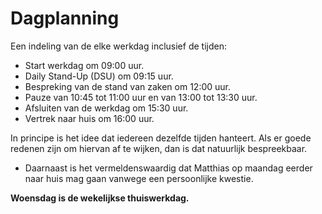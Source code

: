 # Dagplanning

Een indeling van de elke werkdag inclusief de tijden:

- Start werkdag om 09:00 uur.
- Daily Stand-Up (DSU) om 09:15 uur.
- Bespreking van de stand van zaken om 12:00 uur.
- Pauze van 10:45 tot 11:00 uur en van 13:00 tot 13:30 uur.
- Afsluiten van de werkdag om 15:30 uur.
- Vertrek naar huis om 16:00 uur.

In principe is het idee dat iedereen dezelfde tijden hanteert. Als er goede redenen zijn om hiervan af te wijken, dan is dat natuurlijk bespreekbaar.

- Daarnaast is het vermeldenswaardig dat Matthias op maandag eerder naar huis mag gaan vanwege een persoonlijke kwestie.

**Woensdag is de wekelijkse thuiswerkdag.**
